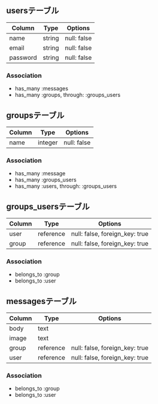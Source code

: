 ## usersテーブル

|Column|Type|Options|
|------|----|-------|
|name|string|null: false|
|email|string|null: false|
|password|string|null: false|

### Association
- has_many :messages
- has_many :groups, through:  :groups_users


## groupsテーブル

|Column|Type|Options|
|------|----|-------|
|name|integer|null: false|

### Association
- has_many :message
- has_many :groups_users
- has_many  :users,  through:  :groups_users




## groups_usersテーブル

|Column|Type|Options|
|------|----|-------|
|user|reference|null: false, foreign_key: true|
|group|reference|null: false, foreign_key: true|

### Association
- belongs_to :group
- belongs_to :user


## messagesテーブル

|Column|Type|Options|
|------|----|-------|
|body|text||
|image|text||
|group|reference|null: false, foreign_key: true|
|user|reference|null: false, foreign_key: true|

### Association
- belongs_to :group
- belongs_to :user